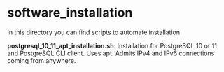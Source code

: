 # software_installation
In this directory you can find scripts to automate installation

**postgresql_10_11_apt_installation.sh**: Installation for PostgreSQL 10 or 11 and PostgreSQL CLI client. Uses apt. Admits IPv4 and IPv6 connections coming from anywhere.